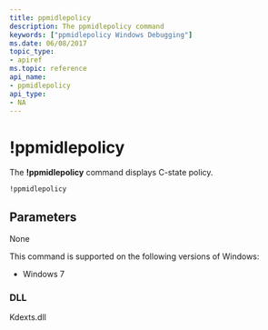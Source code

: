 ```yaml
---
title: ppmidlepolicy
description: The ppmidlepolicy command
keywords: ["ppmidlepolicy Windows Debugging"]
ms.date: 06/08/2017
topic_type:
- apiref
ms.topic: reference
api_name:
- ppmidlepolicy
api_type:
- NA
---
```


# !ppmidlepolicy

The **!ppmidlepolicy** command displays C-state policy.

```dbgcmd
!ppmidlepolicy
```

## <span id="Parameters"></span><span id="parameters"></span><span id="PARAMETERS"></span>Parameters

None

This command is supported on the following versions of Windows:

- Windows 7

### <span id="DLL"></span><span id="dll"></span>DLL

Kdexts.dll 

 





